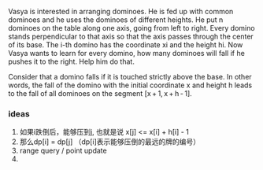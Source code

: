 Vasya is interested in arranging dominoes. He is fed up with common dominoes and he uses the dominoes of different heights. He put n dominoes on the table along one axis, going from left to right. Every domino stands perpendicular to that axis so that the axis passes through the center of its base. The i-th domino has the coordinate xi and the height hi. Now Vasya wants to learn for every domino, how many dominoes will fall if he pushes it to the right. Help him do that.

Consider that a domino falls if it is touched strictly above the base. In other words, the fall of the domino with the initial coordinate x and height h leads to the fall of all dominoes on the segment [x + 1, x + h - 1].


### ideas
1. 如果i跌倒后，能够压到j, 也就是说 x[j] <= x[i] + h[i] - 1
2. 那么dp[i] = dp[j] （dp[i]表示能够压倒的最远的牌的编号）
3. range query / point update
4. 